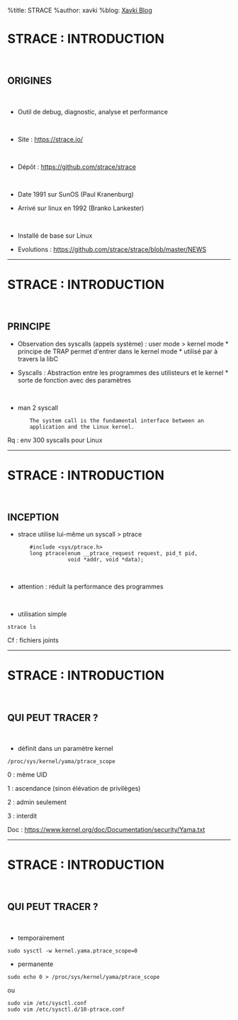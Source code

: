 %title: STRACE
%author: xavki
%blog: [Xavki Blog](https://xavki.blog)


# STRACE : INTRODUCTION


<br>

## ORIGINES

<br>

* Outil de debug, diagnostic, analyse et performance

<br>

* Site : https://strace.io/

<br>

* Dépôt : https://github.com/strace/strace

<br>

* Date 1991 sur SunOS (Paul Kranenburg)

* Arrivé sur linux en 1992 (Branko Lankester)

<br>

* Installé de base sur Linux

* Evolutions : https://github.com/strace/strace/blob/master/NEWS

---------------------------------------------------------------------------


# STRACE : INTRODUCTION

<br>

## PRINCIPE

* Observation des syscalls (appels système) : user mode > kernel mode
		* principe de TRAP permet d'entrer dans le kernel mode
		* utilisé par à travers la libC

* Syscalls : Abstraction entre les programmes des utilisteurs et le kernel
		* sorte de fonction avec des paramètres

<br>

* man 2 syscall

```
       The system call is the fundamental interface between an
       application and the Linux kernel.
```

Rq : env 300 syscalls pour Linux

-----------------------------------------------------------------------------

# STRACE : INTRODUCTION

<br>

## INCEPTION

* strace utilise lui-même un syscall > ptrace

```
       #include <sys/ptrace.h>
       long ptrace(enum __ptrace_request request, pid_t pid,
                   void *addr, void *data);
```

<br>

* attention : réduit la performance des programmes

<br>

* utilisation simple

```
strace ls
```

Cf : fichiers joints

-----------------------------------------------------------------------------

# STRACE : INTRODUCTION

<br>

## QUI PEUT TRACER ?


<br>

* définit dans un paramètre kernel

```
/proc/sys/kernel/yama/ptrace_scope
```

0 : même UID

1 : ascendance (sinon élévation de privilèges)

2 : admin seulement

3 : interdit

Doc : https://www.kernel.org/doc/Documentation/security/Yama.txt

-----------------------------------------------------------------------------

# STRACE : INTRODUCTION

<br>

## QUI PEUT TRACER ?
<br>

* temporairement

```
sudo sysctl -w kernel.yama.ptrace_scope=0
```

* permanente

```
sudo echo 0 > /proc/sys/kernel/yama/ptrace_scope
```

ou

```
sudo vim /etc/sysctl.conf
sudo vim /etc/sysctl.d/10-ptrace.conf
```
